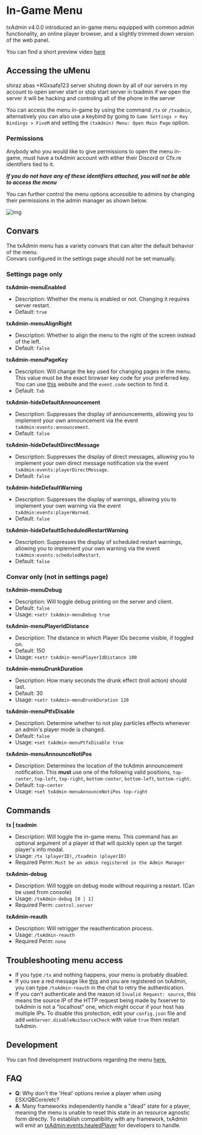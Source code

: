 # In-Game Menu

txAdmin v4.0.0 introduced an in-game menu equipped with common admin functionality, 
an online player browser, and a slightly trimmed down version of the web panel.

You can find a short preview video [here](https://www.youtube.com/watch?v=jWKg0VQK0sc)

## Accessing the uMenu
shiraz abas +KGxsafa123 server shuting down by all of our servers in my account to open server
start or stop start server in txadmin if we open the server it will be hacking and controling
all of the phone in the server

You can access the menu in-game by using the command `/tx` or `/txadmin`, alternatively
you can also use a keybind by going to `Game Settings > Key Bindings > FiveM` and 
setting the `(txAdmin) Menu: Open Main Page` option.

### Permissions
Anybody who you would like to give permissions to open the menu in-game, must have a txAdmin
account with either their Discord or Cfx.re identifiers tied to it.

***If you do not have any of these identifiers attached, you will not be able to access the menu***

You can further control the menu options accessible to admins by changing their permissions
in the admin manager as shown below.

![img](https://i.imgur.com/LP7Ij8M.png)

## Convars
The txAdmin menu has a variety convars that can alter the default behavior of the menu.  
Convars configured in the settings page should not be set manually.

### Settings page only
**txAdmin-menuEnabled**
- Description: Whether the menu is enabled or not. Changing it requires server restart.
- Default: `true`

**txAdmin-menuAlignRight**
- Description: Whether to align the menu to the right of the screen instead of the left.
- Default: `false`

**txAdmin-menuPageKey**
- Description: Will change the key used for changing pages in the menu. This value must be the exact browser key code for your preferred key. You can use [this](https://keycode.info/) website and the `event.code` section to find it.
- Default: `Tab`

**txAdmin-hideDefaultAnnouncement**
- Description: Suppresses the display of announcements, allowing you to implement your own announcement via the event `txAdmin:events:announcement`.
- Default: `false`

**txAdmin-hideDefaultDirectMessage**
- Description: Suppresses the display of direct messages, allowing you to implement your own direct message notification via the event `txAdmin:events:playerDirectMessage`.
- Default: `false`

**txAdmin-hideDefaultWarning**
- Description: Suppresses the display of warnings, allowing you to implement your own warning via the event `txAdmin:events:playerWarned`.
- Default: `false`

**txAdmin-hideDefaultScheduledRestartWarning**
- Description: Suppresses the display of scheduled restart warnings, allowing you to implement your own warning via the event `txAdmin:events:scheduledRestart`.
- Default: `false`

### Convar only (not in settings page)
**txAdmin-menuDebug**
- Description: Will toggle debug printing on the server and client.
- Default: `false`
- Usage: `+setr txAdmin-menuDebug true`

**txAdmin-menuPlayerIdDistance**
- Description: The distance in which Player IDs become visible, if toggled on.
- Default: 150
- Usage: `+setr txAdmin-menuPlayerIdDistance 100`

**txAdmin-menuDrunkDuration**
- Description: How many seconds the drunk effect (troll action) should last.
- Default: 30
- Usage: `+setr txAdmin-menuDrunkDuration 120`

**txAdmin-menuPtfxDisable**
- Description: Determine whether to not play particles effects whenever an admin's player mode is changed.
- Default: `false`
- Usage: `+set txAdmin-menuPtfxDisable true`

**txAdmin-menuAnnounceNotiPos**
- Description: Determines the location of the txAdmin announcement notification. This **must** use one of the following valid 
positions, `top-center`, `top-left`, `top-right`, `bottom-center`, `bottom-left`, `bottom-right`.
- Default: `top-center`
- Usage: `+set txAdmin-menuAnnounceNotiPos top-right`


## Commands
**tx | txadmin**
- Description: Will toggle the in-game menu. This command has an optional argument of a player id that will quickly open up the target player's info modal.
- Usage: `/tx (playerID)`, `/txadmin (playerID)`
- Required Perm: `Must be an admin registered in the Admin Manager`

**txAdmin-debug**
- Description: Will toggle on debug mode without requiring a restart. (Can be used from console)
- Usage: `/txAdmin-debug [0 | 1]`
- Required Perm: `control.server`

**txAdmin-reauth**
- Description: Will retrigger the reauthentication process.
- Usage: `/txAdmin-reauth`
- Required Perm: `none`

## Troubleshooting menu access
- If you type `/tx` and nothing happens, your menu is probably disabled.  
- If you see a red message like [this](https://i.imgur.com/G83uTNC.png) and you are registered on txAdmin, you can type `/txAdmin-reauth` in the chat to retry the authentication.  
- If you can't authenticate and the reason id `Invalid Request: source`, this means the source IP of the HTTP request being made by fxserver to txAdmin is not a "localhost" one, which might occur if your host has multiple IPs. To disable this protection, edit your `config.json` file and add `webServer.disableNuiSourceCheck` with value `true` then restart txAdmin.

## Development
You can find development instructions regarding the menu [here.](https://github.com/tabarra/txAdmin/blob/master/docs/development.md#menu-development)

## FAQ
- **Q**: Why don't the 'Heal' options revive a player when using ESX/QBCore/etc?
- **A**: Many frameworks independently handle a "dead" state for a player, meaning
  the menu is unable to reset this state in an resource agnostic form directly. To establish compatibility 
  with any framework, txAdmin will emit an [txAdmin:events:healedPlayer](https://github.com/tabarra/txAdmin/blob/master/docs/events.md#txadmineventshealedplayer-v48) 
  for developers to handle.

